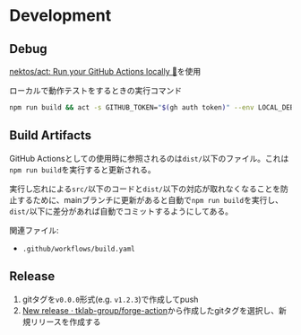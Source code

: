 # Development

## Debug

[nektos/act: Run your GitHub Actions locally 🚀](https://github.com/nektos/act)を使用

ローカルで動作テストをするときの実行コマンド
```bash
npm run build && act -s GITHUB_TOKEN="$(gh auth token)" --env LOCAL_DEBUG=true -j 'debug'
```

## Build Artifacts

GitHub Actionsとしての使用時に参照されるのは`dist/`以下のファイル。これは`npm run build`を実行すると更新される。

実行し忘れによる`src/`以下のコードと`dist/`以下の対応が取れなくなることを防止するために、mainブランチに更新があると自動で`npm run build`を実行し、`dist/`以下に差分があれば自動でコミットするようにしてある。

関連ファイル:
- `.github/workflows/build.yaml`


## Release

1. gitタグを`v0.0.0`形式(e.g. `v1.2.3`)で作成してpush
2. [New release · tklab-group/forge-action](https://github.com/tklab-group/forge-action/releases/new)から作成したgitタグを選択し、新規リリースを作成する